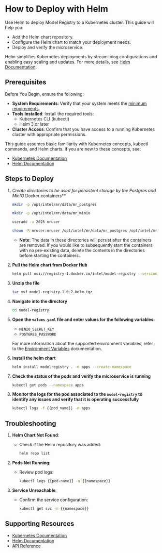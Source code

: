 # How to Deploy with Helm

Use Helm to deploy Model Registry to a Kubernetes cluster. This guide will help you:
- Add the Helm chart repository.
- Configure the Helm chart to match your deployment needs.
- Deploy and verify the microservice.

Helm simplifies Kubernetes deployments by streamlining configurations and enabling easy scaling and updates. For more details, see [Helm Documentation](https://helm.sh/docs/).


## Prerequisites

Before You Begin, ensure the following:

- **System Requirements**: Verify that your system meets the [minimum requirements](./system-requirements.md).
- **Tools Installed**: Install the required tools:
    - Kubernetes CLI (kubectl)
    - Helm 3 or later
- **Cluster Access**: Confirm that you have access to a running Kubernetes cluster with appropriate permissions.

This guide assumes basic familiarity with Kubernetes concepts, kubectl commands, and Helm charts. If you are new to these concepts, see:
- [Kubernetes Documentation](https://kubernetes.io/docs/home/)
- [Helm Documentation](https://helm.sh/docs/)


## Steps to Deploy
1. **Create directories to be used for persistent storage by the Postgres* and MinIO* Docker containers**
    ```sh
    mkdir -p /opt/intel/mr/data/mr_postgres

    mkdir -p /opt/intel/mr/data/mr_minio

    useradd -u 2025 mruser

    chown -R mruser:mruser /opt/intel/mr/data/mr_postgres /opt/intel/mr/data/mr_minio
    ```
    * **Note**: The data in these directories will persist after the containers are removed. If you would like to subsequently start the containers with no pre-existing data, delete the contents in the directories before starting the containers.

1. **Pull the Helm chart from Docker Hub**
    ```sh
    helm pull oci://registry-1.docker.io/intel/model-registry --version 1.0.2-helm
    ```

1. **Unzip the file**
    ```sh
    tar xvf model-registry-1.0.2-helm.tgz
    ```

1. **Navigate into the directory**
    ```sh
    cd model-registry
    ```

1. **Open the `values.yaml` file and enter values for the following variables:**
    * `MINIO_SECRET_KEY`
    * `POSTGRES_PASSWORD`

    For more information about the supported environment variables, refer to the [Environment Variables](./environment-variables.md) documentation.

1. **Install the helm chart**
    ```sh
    helm install modelregistry . -n apps --create-namespace
    ```

1. **Check the status of the pods and verify the microservice is running**
    ```sh
    kubectl get pods --namespace apps
    ```

1. **Monitor the logs for the pod associated to the `model-registry` to identify any issues and verify that it is operating successfully**
    ```sh
    kubectl logs -f {{pod_name}} -n apps
    ```

## Troubleshooting

1. **Helm Chart Not Found**:

   - Check if the Helm repository was added:

     ```bash
     helm repo list
     ```

2. **Pods Not Running**:

   - Review pod logs:

     ```bash
     kubectl logs {{pod-name}} -n {{namespace}}
     ```

3. **Service Unreachable**:

   - Confirm the service configuration:

     ```bash
     kubectl get svc -n {{namespace}}
     ```



## Supporting Resources

- [Kubernetes Documentation](https://kubernetes.io/docs/home/)
- [Helm Documentation](https://helm.sh/docs/)
- [API Reference](./api-reference.md)
